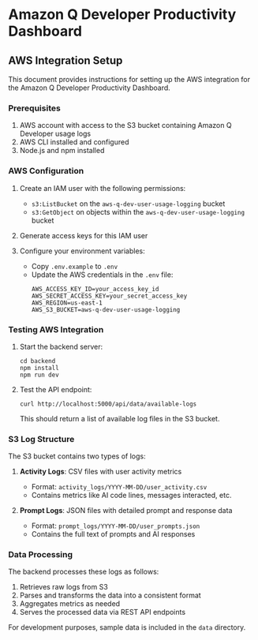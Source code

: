 # Amazon Q Developer Productivity Dashboard

## AWS Integration Setup

This document provides instructions for setting up the AWS integration for the Amazon Q Developer Productivity Dashboard.

### Prerequisites

1. AWS account with access to the S3 bucket containing Amazon Q Developer usage logs
2. AWS CLI installed and configured
3. Node.js and npm installed

### AWS Configuration

1. Create an IAM user with the following permissions:
   - `s3:ListBucket` on the `aws-q-dev-user-usage-logging` bucket
   - `s3:GetObject` on objects within the `aws-q-dev-user-usage-logging` bucket

2. Generate access keys for this IAM user

3. Configure your environment variables:
   - Copy `.env.example` to `.env`
   - Update the AWS credentials in the `.env` file:
     ```
     AWS_ACCESS_KEY_ID=your_access_key_id
     AWS_SECRET_ACCESS_KEY=your_secret_access_key
     AWS_REGION=us-east-1
     AWS_S3_BUCKET=aws-q-dev-user-usage-logging
     ```

### Testing AWS Integration

1. Start the backend server:
   ```
   cd backend
   npm install
   npm run dev
   ```

2. Test the API endpoint:
   ```
   curl http://localhost:5000/api/data/available-logs
   ```

   This should return a list of available log files in the S3 bucket.

### S3 Log Structure

The S3 bucket contains two types of logs:

1. **Activity Logs**: CSV files with user activity metrics
   - Format: `activity_logs/YYYY-MM-DD/user_activity.csv`
   - Contains metrics like AI code lines, messages interacted, etc.

2. **Prompt Logs**: JSON files with detailed prompt and response data
   - Format: `prompt_logs/YYYY-MM-DD/user_prompts.json`
   - Contains the full text of prompts and AI responses

### Data Processing

The backend processes these logs as follows:

1. Retrieves raw logs from S3
2. Parses and transforms the data into a consistent format
3. Aggregates metrics as needed
4. Serves the processed data via REST API endpoints

For development purposes, sample data is included in the `data` directory.
